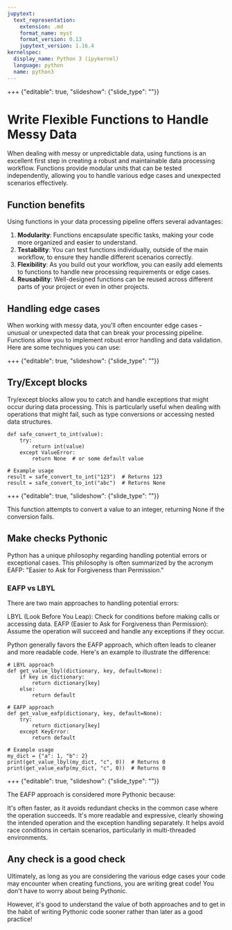 ```yaml
---
jupytext:
  text_representation:
    extension: .md
    format_name: myst
    format_version: 0.13
    jupytext_version: 1.16.4
kernelspec:
  display_name: Python 3 (ipykernel)
  language: python
  name: python3
---
```


+++ {"editable": true, "slideshow": {"slide_type": ""}}

# Write Flexible Functions to Handle Messy Data

When dealing with messy or unpredictable data, using functions is an excellent first step in creating a robust and maintainable data processing workflow. Functions provide modular units that can be tested independently, allowing you to handle various edge cases and unexpected scenarios effectively.

## Function benefits

Using functions in your data processing pipeline offers several advantages:

1. **Modularity**: Functions encapsulate specific tasks, making your code more organized and easier to understand.
2. **Testability**: You can test functions individually, outside of the main workflow, to ensure they handle different scenarios correctly.
3. **Flexibility**: As you build out your workflow, you can easily add elements to functions to handle new processing requirements or edge cases.
4. **Reusability**: Well-designed functions can be reused across different parts of your project or even in other projects.

## Handling edge cases

When working with messy data, you'll often encounter edge cases - unusual or unexpected data that can break your processing pipeline. Functions allow you to implement robust error handling and data validation. Here are some techniques you can use:

+++ {"editable": true, "slideshow": {"slide_type": ""}}

## Try/Except blocks
Try/except blocks allow you to catch and handle exceptions that might occur during data processing. This is particularly useful when dealing with operations that might fail, such as type conversions or accessing nested data structures.

```{code-cell} ipython3
def safe_convert_to_int(value):
    try:
        return int(value)
    except ValueError:
        return None  # or some default value

# Example usage
result = safe_convert_to_int("123")  # Returns 123
result = safe_convert_to_int("abc")  # Returns None
```

+++ {"editable": true, "slideshow": {"slide_type": ""}}

This function attempts to convert a value to an integer, returning None if the conversion fails.

## Make checks Pythonic

Python has a unique philosophy regarding handling potential errors or exceptional cases. This philosophy is often summarized by the acronym EAFP: "Easier to Ask for Forgiveness than Permission."

### EAFP vs LBYL

There are two main approaches to handling potential errors:

LBYL (Look Before You Leap): Check for conditions before making calls or accessing data.
EAFP (Easier to Ask for Forgiveness than Permission): Assume the operation will succeed and handle any exceptions if they occur.

Python generally favors the EAFP approach, which often leads to cleaner and more readable code. Here's an example to illustrate the difference:

```{code-cell} ipython3
# LBYL approach
def get_value_lbyl(dictionary, key, default=None):
    if key in dictionary:
        return dictionary[key]
    else:
        return default

# EAFP approach
def get_value_eafp(dictionary, key, default=None):
    try:
        return dictionary[key]
    except KeyError:
        return default

# Example usage
my_dict = {"a": 1, "b": 2}
print(get_value_lbyl(my_dict, "c", 0))  # Returns 0
print(get_value_eafp(my_dict, "c", 0))  # Returns 0
```

+++ {"editable": true, "slideshow": {"slide_type": ""}}

The EAFP approach is considered more Pythonic because:

It's often faster, as it avoids redundant checks in the common case where the operation succeeds.
It's more readable and expressive, clearly showing the intended operation and the exception handling separately.
It helps avoid race conditions in certain scenarios, particularly in multi-threaded environments.

## Any check is a good check 

Ultimately, as long as you are considering the various edge cases your code may encounter when creating functions, you are writing great code! You don't have to worry about being Pythonic. 

However, it's good to understand the value of both approaches and to get in the habit of writing Pythonic code sooner rather than later as a good practice!
